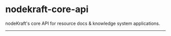 # nodekraft-core-api
nodeKraft's core API for resource docs &amp; knowledge system applications.

---
